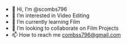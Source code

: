 - 👋 Hi, I’m @scombs796
- 👀 I’m interested in Video Editing
- 🌱 I’m currently learning Film
- 💞️ I’m looking to collaborate on Film Projects
- 📫 How to reach me combss796@gmail.com

<!---
scombs796/scombs796 is a ✨ special ✨ repository because its `README.md` (this file) appears on your GitHub profile.
You can click the Preview link to take a look at your changes.
--->
